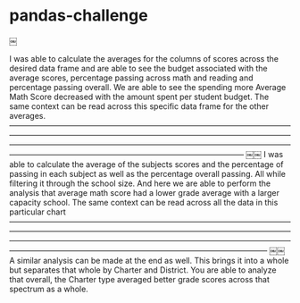 # pandas-challenge
￼

I was able to calculate the averages for the columns of scores across the desired data frame and are able to  see the budget associated with the average scores, percentage passing across math and reading and percentage passing overall.  We are able to see the spending more Average Math Score decreased with the amount spent per student budget.  The same context can be read across this specific data frame for the other averages.
——————————————————————————————————————————————————————————————————————————————————————————————————————————————————————————————————————————
￼￼
I was able to calculate the average of the subjects scores and the percentage of passing in each subject as well as the percentage overall passing.  All while filtering it through the school size.  And here we are able to perform the analysis that average math score had a lower grade average with a larger capacity school.  The same context can be read across all the data in this particular chart
—————————————————————————————————————————————————————————————————————————————————————————————————————————————————————————————————————————————
￼￼
A similar analysis can be made at the end as well.  This brings it into a whole but separates that whole by Charter and District.  You are able to analyze that overall, the Charter type averaged better grade scores across that spectrum as a whole.

